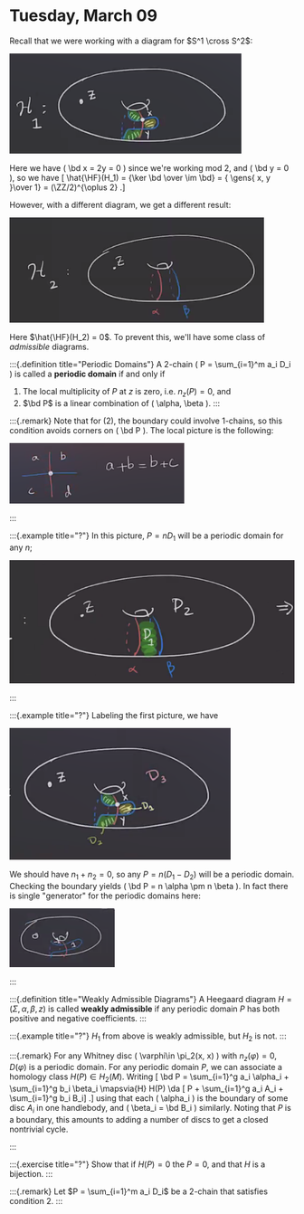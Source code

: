 # Tuesday, March 09

Recall that we were working with a diagram for $S^1 \cross S^2$:

![image_2021-03-09-11-14-10](figures/image_2021-03-09-11-14-10.png)

Here we have \( \bd x = 2y = 0 \) since we're working mod 2, and \( \bd y = 0 \), so we have
\[
\hat{\HF}(H_1) = {\ker \bd \over \im \bd} = { \gens{ x, y }\over 1} = (\ZZ/2)^{\oplus 2} 
.\]

However, with a different diagram, we get a different result:


![image_2021-03-09-11-15-46](figures/image_2021-03-09-11-15-46.png)

Here $\hat{\HF}(H_2) = 0$.
To prevent this, we'll have some class of *admissible* diagrams.


:::{.definition title="Periodic Domains"}
A 2-chain \( P = \sum_{i=1}^m a_i D_i \) is called a **periodic domain** if and only if 

1. The local multiplicity of $P$ at $z$ is zero, i.e. $n_z(P) = 0$, and
2. $\bd P$ is a linear combination of \( \alpha, \beta \).
:::

:::{.remark}
Note that for (2), the boundary could involve 1-chains, so this condition avoids corners on \( \bd P \).
The local picture is the following:

![image_2021-03-09-11-19-12](figures/image_2021-03-09-11-19-12.png)

:::


:::{.example title="?"}
In this picture, $P = nD_1$ will be a periodic domain for any $n$;

![image_2021-03-09-11-20-54](figures/image_2021-03-09-11-20-54.png)

:::


:::{.example title="?"}
Labeling the first picture, we have

![image_2021-03-09-11-21-32](figures/image_2021-03-09-11-21-32.png)

We should have $n_1 + n_2 = 0$, so any $P = n(D_1 - D_2)$ will be a periodic domain.
Checking the boundary yields \( \bd P = n \alpha \pm n \beta \).
In fact there is single "generator" for the periodic domains here:

![image_2021-03-09-11-23-43](figures/image_2021-03-09-11-23-43.png)

:::


:::{.definition title="Weakly Admissible Diagrams"}
A Heegaard diagram $H = ( \Sigma, \alpha, \beta, z)$ is called **weakly admissible** if any periodic domain $P$ has both positive and negative coefficients.
:::


:::{.example title="?"}
$H_1$ from above is weakly admissible, but $H_2$ is not.
:::


:::{.remark}
For any Whitney disc \( \varphi\in \pi_2(x, x) \) with $n_z( \varphi) = 0$, $D( \varphi)$ is a periodic domain.
For any periodic domain $P$, we can associate a homology class $H(P) \in H_2(M)$.
Writing
\[
\bd P = \sum_{i=1}^g a_i \alpha_i + \sum_{i=1}^g b_i \beta_i
\mapsvia{H} 
H(P) \da [ P + \sum_{i=1}^g a_i A_i + \sum_{i=1}^g b_i B_i]
.\]
using that each \( \alpha_i \) is the boundary of some disc $A_i$ in one handlebody, and \( \beta_i = \bd B_i \) similarly.
Noting that $P$ is a boundary, this amounts to adding a number of discs to get a closed nontrivial cycle.

:::



:::{.exercise title="?"}
Show that if $H(P) =0$ the $P=0$, and that $H$ is a bijection.
:::


:::{.remark}
Let $P = \sum_{i=1}^m a_i D_i$ be a 2-chain that satisfies condition 2.
:::




